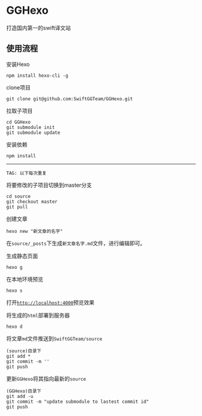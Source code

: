 # GGHexo
打造国内第一的swift译文站  

## 使用流程  

安装Hexo  

    npm install hexo-cli -g

clone项目

    git clone git@github.com:SwiftGGTeam/GGHexo.git

拉取子项目

    cd GGHexo
    git submodule init
    git submodule update

安装依赖  

    npm install

---

`TAG: 以下每次重复`

将要修改的子项目切换到master分支

    cd source
    git checkout master
    git pull

创建文章

    hexo new "新文章的名字"

在`source/_posts`下生成`新文章名字.md`文件，进行编辑即可。

生成静态页面

    hexo g

在本地环境预览

    hexo s

打开[`http://localhost:4000`](http://localhost:4000)预览效果

将生成的`html`部署到服务器

    hexo d

将文章`md`文件推送到`SwiftGGTeam/source`

    (source)目录下
    git add *
    git commit -m ''
    git push

更新`GGHexo`将其指向最新的`source`

    (GGHexo)目录下
    git add -u
    git commit -m "update submodule to lastest commit id"
    git push
